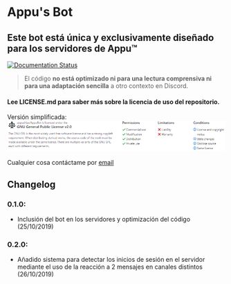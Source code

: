 # Appu's Bot
## Este bot está única y exclusivamente diseñado para los servidores de Appu™
[![Documentation Status](https://readthedocs.org/projects/appubot/badge/?version=latest)](https://appubot.readthedocs.io/es/latest/?badge=latest)
>El código **no está optimizado ni para una lectura comprensiva ni para una adaptación sencilla** a otro contexto en Discord.

#### Lee LICENSE.md para saber más sobre la licencia de uso del repositorio.
Versión simplificada:
![alt text](https://github.com/appuchias/AppuBot/blob/master/AppuBot_license.png)

Cualquier cosa contáctame por [email](mailto:fernandez.fer.pabloff@gmail.com)

## Changelog
### 0.1.0:
 - Inclusión del bot en los servidores y optimización del código
(25/10/2019)
### 0.2.0:
 - Añadido sistema para detectar los inicios de sesión en el servidor mediante el uso de la reacción a 2 mensajes en canales distintos
(26/10/2019)
